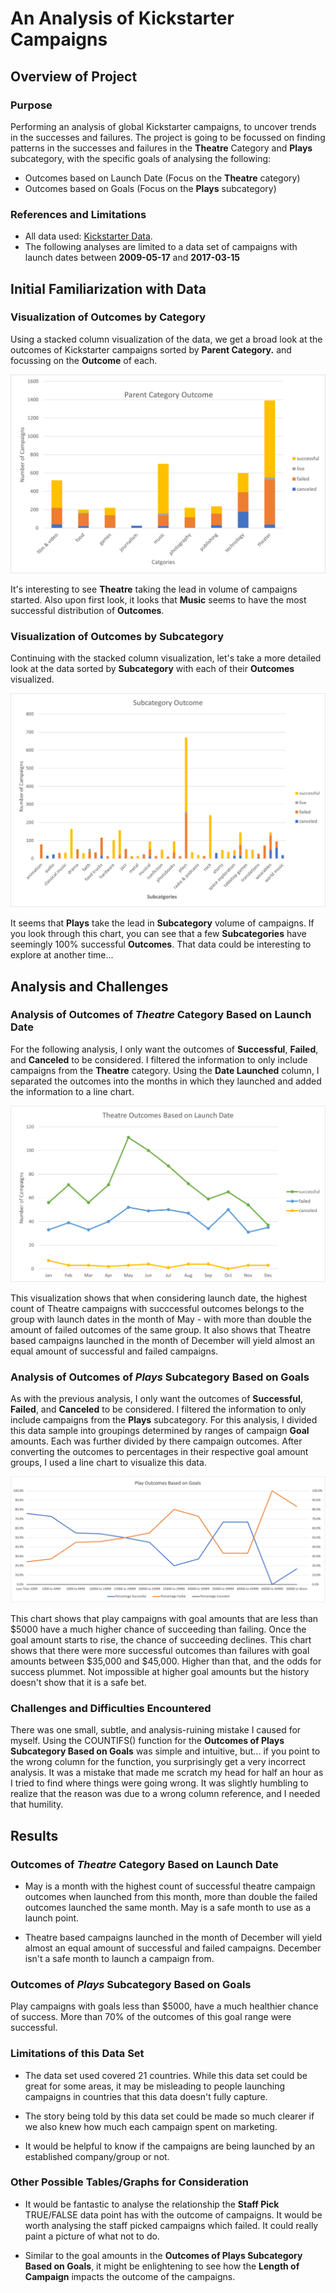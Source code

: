 # An Analysis of Kickstarter Campaigns

## Overview of Project
  

### Purpose

Performing an analysis of global Kickstarter campaigns, to uncover trends in the successes and failures. The project is going to be focussed on finding patterns in the successes and failures in the **Theatre** Category and **Plays** subcategory, with the specific goals of analysing the following:

* Outcomes based on Launch Date (Focus on the **Theatre** category)
* Outcomes based on Goals (Focus on the **Plays** subcategory)
  
  
  
### References and Limitations

* All data used: [Kickstarter Data](/Kickstarter_challenge.xlsx).
* The following analyses are limited to a data set of campaigns with launch dates between **2009-05-17** and **2017-03-15**



## Initial Familiarization with Data
  

### Visualization of Outcomes by Category

Using a stacked column visualization of the data, we get a broad look at the outcomes of Kickstarter campaigns sorted by **Parent Category.** and focussing on the **Outcome** of each.

![parent_category_outcomes](/resources/parent_category_outcomes.png)

It's interesting to see **Theatre** taking the lead in volume of campaigns started. Also upon first look, it looks that **Music** seems to have the most successful distribution of **Outcomes**.
  
  
  
### Visualization of Outcomes by Subcategory

Continuing with the stacked column visualization, let's take a more detailed look at the data sorted by **Subcategory** with each of their **Outcomes** visualized.

![subcategory_outcomes](/resources/subcategory_outcomes.png)

It seems that **Plays** take the lead in **Subcategory** volume of campaigns. If you look through this chart, you can see that a few **Subcategories** have seemingly 100% successful **Outcomes**. That data could be interesting to explore at another time...
  
  
  
## Analysis and Challenges
  
### Analysis of Outcomes of *Theatre* Category Based on Launch Date

For the following analysis, I only want the outcomes of **Successful**, **Failed**, and **Canceled** to be considered. I filtered the information to only include campaigns from the **Theatre** category. Using the **Date Launched** column, I separated the outcomes into the months in which they launched and added the information to a line chart.

![theatre_outcomes_vs_launch](/resources/theatre_outcomes_vs_launch.png)

This visualization shows that when considering launch date, the highest count of Theatre campaigns with succcessful outcomes belongs to the group with launch dates in the month of May - with more than double the amount of failed outcomes of the same group. It also shows that Theatre based campaigns launched in the month of December will yield almost an equal amount of successful and failed campaigns.
  
  
  
### Analysis of Outcomes of *Plays* Subcategory Based on Goals

As with the previous analysis, I only want the outcomes of **Successful**, **Failed**, and **Canceled** to be considered. I filtered the information to only include campaigns from the **Plays** subcategory. For this analysis, I divided this data sample into groupings determined by ranges of campaign **Goal** amounts. Each was further divided by there campaign outcomes. After converting the outcomes to percentages in their respective goal amount groups, I used a line chart to visualize this data.

![play_outcomes_vs_goals](/resources/play_outcomes_vs_goals.png)

This chart shows that play campaigns with goal amounts that are less than $5000 have a much higher chance of succeeding than failing. Once the goal amount starts to rise, the chance of succeeding declines. This chart shows that there were more successful outcomes than failures with goal amounts between $35,000 and $45,000. Higher than that, and the odds for success plummet. Not impossible at higher goal amounts but the history doesn't show that it is a safe bet.
  
  
  
### Challenges and Difficulties Encountered

There was one small, subtle, and analysis-ruining mistake I caused for myself. Using the COUNTIFS() function for the **Outcomes of Plays Subcategory Based on Goals** was simple and intuitive, but... if you point to the wrong column for the function, you surprisingly get a very incorrect analysis. It was a mistake that made me scratch my head for half an hour as I tried to find where things were going wrong. It was slightly humbling to realize that the reason was due to a wrong column reference, and I needed that humility. 
  
  
  
## Results
  
  
### Outcomes of *Theatre* Category Based on Launch Date

* May is a month with the highest count of successful theatre campaign outcomes when launched from this month, more than double the failed outcomes launched the same month. May is a safe month to use as a launch point. 

* Theatre based campaigns launched in the month of December will yield almost an equal amount of successful and failed campaigns. December isn't a safe month to launch a campaign from.
  
  
  
### Outcomes of *Plays* Subcategory Based on Goals

Play campaigns with goals less than $5000, have a much healthier chance of success. More than 70% of the outcomes of this goal range were successful. 
  
  
  
### Limitations of this Data Set

* The data set used covered 21 countries. While this data set could be great for some areas, it may be misleading to people launching campaigns in countries that this data doesn't fully capture.

* The story being told by this data set could be made so much clearer if we also knew how much each campaign spent on marketing.

* It would be helpful to know if the campaigns are being launched by an established company/group or not. 
  
  
  
### Other Possible Tables/Graphs for Consideration

* It would be fantastic to analyse the relationship the **Staff Pick** TRUE/FALSE data point has with the outcome of campaigns. It would be worth analysing the staff picked campaigns which failed. It could really paint a picture of what not to do.

* Similar to the goal amounts in the **Outcomes of Plays Subcategory Based on Goals**, it might be enlightening to see how the **Length of Campaign** impacts the outcome of the campaigns.